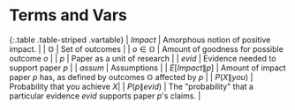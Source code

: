 # Terms and Vars

{:.table .table-striped .vartable}
| $Impact$           | Amorphous notion of positive impact.   |
| $\mathbb{O}$       | Set of outcomes        |
| $o\in\mathbb{O}$   | Amount of goodness for possible outcome $o$   |
| $p$                | Paper as a unit of research |
| $evid$             | Evidence needed to support paper $p$ |
| $assum$            | Assumptions |
| $E[Impact \| p]$   | Amount of impact paper $p$ has, as defined by outcomes $\mathbb{O}$ affected by $p$ |
| $P(X\|you)$        | Probability that you achieve $X$|
| $P(p\|evid)$       | The "probability" that a particular evidence $evid$ supports paper $p$'s claims. |

